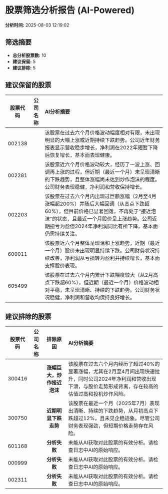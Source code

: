 # 股票筛选分析报告 (AI-Powered)

**分析时间:** 2025-08-03 12:19:02

## 筛选摘要

- **总分析股票数:** 10
- **建议保留:** 5
- **建议排除:** 5

## 建议保留的股票

| 股票代码 | 公司名称 | AI分析摘要 |
|:---:|:---:|:---|
| 002138 |  | 该股票在过去六个月价格波动幅度相对有限，未出现明显的大幅上涨或近期持续下跌趋势。公司近年财务报表显示营收稳步增长，净利润在2022年短暂下降后恢复增长，基本面表现健康。 |
| 002281 |  | 该股票近六个月价格波动较大，经历了一波上涨、回调再上涨的过程，但近期（最近一个月）未呈现清晰的下跌趋势，且整体涨幅尚未达到炒作泡沫的程度。公司财务表现稳健，净利润和营收保持增长。 |
| 002203 |  | 该股票在过去六个月内出现过巨额涨幅（2月至4月涨幅超200%）并随后大幅回调（从高点下跌超60%），但目前价格已显著回落，不再处于“接近泡沫”的状态，且最近一个月股价呈上涨趋势。公司近期扭亏为盈但2024年净利润同比有所下降，基本面仍需持续关注。 |
| 600011 |  | 该股票近六个月整体呈现温和上涨趋势，近期（最近一个月）股价未出现明显持续下跌。公司财务状况持续改善，净利润从亏损转为盈利并持续增长，基本面支撑股价表现。 |
| 605499 |  | 该股票在过去六个月内累计下跌幅度较大（从2月高点下跌超60%），但近期（最近一个月）价格波动相对平稳，未呈现清晰、持续的下跌趋势。公司财务状况稳健，净利润和营收均保持良好增长。 |

## 建议排除的股票

| 股票代码 | 公司名称 | 排除原因 | AI分析摘要 |
|:---:|:---:|:---:|:---|
| 300416 |  | **涨幅巨大，炒作接近泡沫** | 该股票在过去六个月内经历了超过40%的显著涨幅，尤其在2月至4月间出现快速拉升，同时公司2024年净利润和营收出现下滑，与股价走势形成背离，存在较高的估值过高和投机炒作风险。 |
| 300750 |  | **近期明显下跌走势** | 该股票在最近一个月（2025年7月）表现出清晰、持续的下跌趋势，从月初高点下跌超过12%，且未见企稳迹象。尽管公司财务表现强劲，但短期价格走势存在风险。 |
| 601168 |  | **分析失败** | 未能从AI获取对此股票的有效分析。请检查日志中AI的原始响应。 |
| 000999 |  | **分析失败** | 未能从AI获取对此股票的有效分析。请检查日志中AI的原始响应。 |
| 002311 |  | **分析失败** | 未能从AI获取对此股票的有效分析。请检查日志中AI的原始响应。 |
